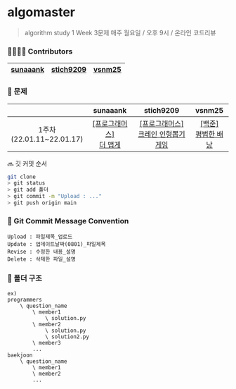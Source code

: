 # algomaster
> algorithm study
> 1 Week 3문제
> 매주 월요일 / 오후 9시 / 온라인 코드리뷰


### 👨‍👩‍👧‍👦 Contributors

| [sunaaank](https://github.com/sunaaank) | [stich9209](https://github.com/stich9209) | [vsnm25](https://github.com/vsnm25) | 
| --------------------------------------------------- | ------------------------------------------- | ---- |



### 📒 문제
|| sunaaank | stich9209 | vsnm25 |
| :-: | :-: | :-: |:-: |
| 1주차<br>(22.01.11~22.01.17) | [[프로그래머스]<br>더 맵게](link) | [[프로그래머스]<br>크레인 인형뽑기 게임](https://programmers.co.kr/learn/courses/30/lessons/64061) | [[백준]<br>평범한 배낭](https://www.acmicpc.net/problem/12865)



🔜 깃 커밋 순서

```bash
git clone
> git status 
> git add 폴더
> git commit -m "Upload : ..."
> git push origin main
```



### 📝 Git Commit Message Convention

```
Upload : 파일제목_업로드
Update : 업데이트날짜(0801)_파일제목 
Revise : 수정한 내용_설명
Delete : 삭제한 파일_설명
```



### 📁 폴더 구조

```
ex)
programmers
	\ question_name
		\ member1
			\ solution.py
		\ member2
			\ solution.py
			\ solution2.py
		\ member3
		...
baekjoon
	\ question_name
		\ member1
		\ member2
		...		
```

  
